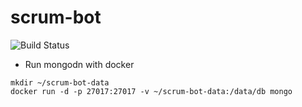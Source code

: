 # scrum-bot

![Build Status](https://travis-ci.org/judkoffi/scrum-bot.svg?branch=master)

- Run mongodn with docker
```
mkdir ~/scrum-bot-data
docker run -d -p 27017:27017 -v ~/scrum-bot-data:/data/db mongo
```